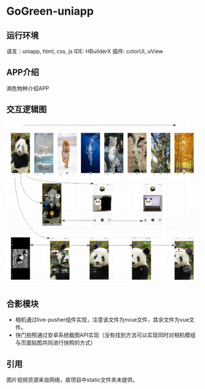 # GoGreen-uniapp

## 运行环境
语言：uniapp, html, css, js
IDE: HBuilderX
插件: colorUI, uView

## APP介绍
濒危物种介绍APP

## 交互逻辑图

![Interact image](/IMG/interact.png)

## 合影模块
- 相机通过live-pusher组件实现，注意该文件为nvue文件，其余文件为vue文件。
- 快门拍照通过安卓系统截图API实现（没有找到方法可以实现同时对相机模组与页面贴图共同进行快照的方式）

## 引用
图片视频资源来自网络，故项目中static文件夹未提供。
